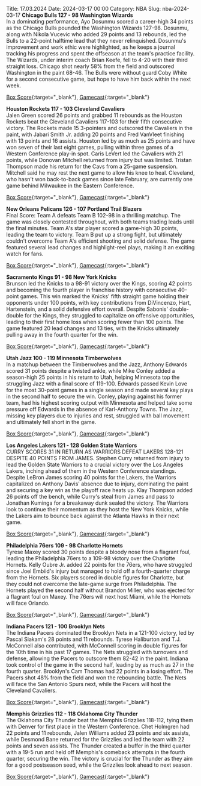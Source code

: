 Title: 17.03.2024
Date: 2024-03-17 00:00
Category: NBA 
Slug: nba-2024-03-17 
**Chicago Bulls 127 - 98 Washington Wizards**  
In a dominating performance, Ayo Dosunmu scored a career-high 34 points as the Chicago Bulls pounded the Washington Wizards 127-98. Dosunmu, along with Nikola Vucevic who added 29 points and 13 rebounds, led the Bulls to a 22-point halftime lead that they never relinquished. Dosunmu's improvement and work ethic were highlighted, as he keeps a journal tracking his progress and spent the offseason at the team's practice facility. The Wizards, under interim coach Brian Keefe, fell to 4-20 with their third straight loss. Chicago shot nearly 58% from the field and outscored Washington in the paint 68-46. The Bulls were without guard Coby White for a second consecutive game, but hope to have him back within the next week. 

[Box Score](https://www.nba.com/game/was-vs-chi-0022300971/box-score){:target="_blank"}, [Gamecast](https://www.nba.com/game/was-vs-chi-0022300971){:target="_blank"}<br>

**Houston Rockets 117 - 103 Cleveland Cavaliers**  
Jalen Green scored 26 points and grabbed 11 rebounds as the Houston Rockets beat the Cleveland Cavaliers 117-103 for their fifth consecutive victory. The Rockets made 15 3-pointers and outscored the Cavaliers in the paint, with Jabari Smith Jr. adding 20 points and Fred VanVleet finishing with 13 points and 16 assists. Houston led by as much as 25 points and have won seven of their last eight games, pulling within three games of a Western Conference play-in spot. Caris LeVert led the Cavaliers with 21 points, while Donovan Mitchell returned from injury but was limited. Tristan Thompson made his return for the Cavs from a 25-game suspension. Mitchell said he may rest the next game to allow his knee to heal. Cleveland, who hasn't won back-to-back games since late February, are currently one game behind Milwaukee in the Eastern Conference. 

[Box Score](https://www.nba.com/game/cle-vs-hou-0022300967/box-score){:target="_blank"}, [Gamecast](https://www.nba.com/game/cle-vs-hou-0022300967){:target="_blank"}<br>

**New Orleans Pelicans 126 - 107 Portland Trail Blazers**  
Final Score: Team A defeats Team B 102-98 in a thrilling matchup. The game was closely contested throughout, with both teams trading leads until the final minutes. Team A's star player scored a game-high 30 points, leading the team to victory. Team B put up a strong fight, but ultimately couldn't overcome Team A's efficient shooting and solid defense. The game featured several lead changes and highlight-reel plays, making it an exciting watch for fans. 

[Box Score](https://www.nba.com/game/por-vs-nop-0022300970/box-score){:target="_blank"}, [Gamecast](https://www.nba.com/game/por-vs-nop-0022300970){:target="_blank"}<br>

**Sacramento Kings 91 - 98 New York Knicks**  
Brunson led the Knicks to a 98-91 victory over the Kings, scoring 42 points and becoming the fourth player in franchise history with consecutive 40-point games. This win marked the Knicks' fifth straight game holding their opponents under 100 points, with key contributions from DiVincenzo, Hart, Hartenstein, and a solid defensive effort overall. Despite Sabonis' double-double for the Kings, they struggled to capitalize on offensive opportunities, leading to their first home loss when scoring fewer than 100 points. The game featured 20 lead changes and 13 ties, with the Knicks ultimately pulling away in the fourth quarter for the win. 

[Box Score](https://www.nba.com/game/nyk-vs-sac-0022300975/box-score){:target="_blank"}, [Gamecast](https://www.nba.com/game/nyk-vs-sac-0022300975){:target="_blank"}<br>

**Utah Jazz 100 - 119 Minnesota Timberwolves**  
In a matchup between the Timberwolves and the Jazz, Anthony Edwards scored 31 points despite a twisted ankle, while Mike Conley added a season-high 25 points in his return to Utah, helping Minnesota top the struggling Jazz with a final score of 119-100. Edwards passed Kevin Love for the most 30-point games in a single season and made several key plays in the second half to secure the win. Conley, playing against his former team, had his highest scoring output with Minnesota and helped take some pressure off Edwards in the absence of Karl-Anthony Towns. The Jazz, missing key players due to injuries and rest, struggled with ball movement and ultimately fell short in the game. 

[Box Score](https://www.nba.com/game/min-vs-uta-0022300974/box-score){:target="_blank"}, [Gamecast](https://www.nba.com/game/min-vs-uta-0022300974){:target="_blank"}<br>

**Los Angeles Lakers 121 - 128 Golden State Warriors**  
CURRY SCORES 31 IN RETURN AS WARRIORS DEFEAT LAKERS 128-121 DESPITE 40 POINTS FROM JAMES. Stephen Curry returned from injury to lead the Golden State Warriors to a crucial victory over the Los Angeles Lakers, inching ahead of them in the Western Conference standings. Despite LeBron James scoring 40 points for the Lakers, the Warriors capitalized on Anthony Davis' absence due to injury, dominating the paint and securing a key win as the playoff race heats up. Klay Thompson added 26 points off the bench, while Curry's steal from James and pass to Jonathan Kuminga for a breakaway dunk sealed the victory. The Warriors look to continue their momentum as they host the New York Knicks, while the Lakers aim to bounce back against the Atlanta Hawks in their next game. 

[Box Score](https://www.nba.com/game/gsw-vs-lal-0022300973/box-score){:target="_blank"}, [Gamecast](https://www.nba.com/game/gsw-vs-lal-0022300973){:target="_blank"}<br>

**Philadelphia 76ers 109 - 98 Charlotte Hornets**  
Tyrese Maxey scored 30 points despite a bloody nose from a flagrant foul, leading the Philadelphia 76ers to a 109-98 victory over the Charlotte Hornets. Kelly Oubre Jr. added 22 points for the 76ers, who have struggled since Joel Embiid's injury but managed to hold off a fourth-quarter charge from the Hornets. Six players scored in double figures for Charlotte, but they could not overcome the late-game surge from Philadelphia. The Hornets played the second half without Brandon Miller, who was ejected for a flagrant foul on Maxey. The 76ers will next host Miami, while the Hornets will face Orlando. 

[Box Score](https://www.nba.com/game/cha-vs-phi-0022300969/box-score){:target="_blank"}, [Gamecast](https://www.nba.com/game/cha-vs-phi-0022300969){:target="_blank"}<br>

**Indiana Pacers 121 - 100 Brooklyn Nets**  
The Indiana Pacers dominated the Brooklyn Nets in a 121-100 victory, led by Pascal Siakam's 28 points and 11 rebounds. Tyrese Haliburton and T.J. McConnell also contributed, with McConnell scoring in double figures for the 10th time in his past 17 games. The Nets struggled with turnovers and defense, allowing the Pacers to outscore them 82-42 in the paint. Indiana took control of the game in the second half, leading by as much as 27 in the fourth quarter. Brooklyn's Cam Thomas had 22 points in a losing effort. The Pacers shot 48% from the field and won the rebounding battle. The Nets will face the San Antonio Spurs next, while the Pacers will host the Cleveland Cavaliers. 

[Box Score](https://www.nba.com/game/bkn-vs-ind-0022300968/box-score){:target="_blank"}, [Gamecast](https://www.nba.com/game/bkn-vs-ind-0022300968){:target="_blank"}<br>

**Memphis Grizzlies 112 - 118 Oklahoma City Thunder**  
The Oklahoma City Thunder beat the Memphis Grizzlies 118-112, tying them with Denver for first place in the Western Conference. Chet Holmgren had 22 points and 11 rebounds, Jalen Williams added 23 points and six assists, while Desmond Bane returned for the Grizzlies and led the team with 22 points and seven assists. The Thunder created a buffer in the third quarter with a 19-5 run and held off Memphis's comeback attempts in the fourth quarter, securing the win. The victory is crucial for the Thunder as they aim for a good postseason seed, while the Grizzlies look ahead to next season. 

[Box Score](https://www.nba.com/game/okc-vs-mem-0022300972/box-score){:target="_blank"}, [Gamecast](https://www.nba.com/game/okc-vs-mem-0022300972){:target="_blank"}<br>

